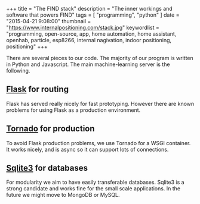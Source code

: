 +++
title = "The FIND stack"
description = "The inner workings and software that powers FIND"
tags = [
    "programming",
    "python"
]
date = "2015-04-21 9:08:00"
thumbnail = "https://www.internalpositioning.com/stack.jpg"
keywordlist = "programming, open-source, app, home automation, home assistant, openhab, particle, esp8266, internal nagivation, indoor positioning, positioning"
+++


There are several pieces to our code. The majority of our program is written in Python and Javascript. The main machine-learning server is the following.



## [Flask](http://flask.pocoo.org/docs/0.10/) for routing

Flask has served really nicely for fast prototyping. However there are known problems for using Flask as a production environment.


## [Tornado](http://flask.pocoo.org/docs/0.10/deploying/wsgi-standalone/) for production

To avoid Flask production problems, we use Tornado for a WSGI container. It works nicely, and is async so it can support lots of connections.

## [Sqlite3](https://www.sqlite.org/) for databases

For modularity we aim to have easily transferable databases. Sqlite3 is a strong candidate and works fine for the small scale applications. In the future we might move to MongoDB or MySQL.